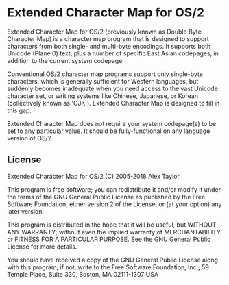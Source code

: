 # Extended Character Map for OS/2

Extended Character Map for OS/2 (previously known as Double Byte Character
Map) is a character map program that is designed to support characters from
both single- and multi-byte encodings.  It supports both Unicode (Plane 0)
text, plus a number of specific East Asian codepages, in addition to the
current system codepage.

Conventional OS/2 character map programs support only single-byte characters,
which is generally sufficient for Western languages, but suddenly becomes
inadequate when you need access to the vast Unicode character set, or writing
systems like Chinese, Japanese, or Korean (collectively known as 'CJK').
Extended Character Map is designed to fill in this gap.

Extended Character Map does not require your system codepage(s) to be set to
any particular value.  It should be fully-functional on any language version
of OS/2.

## License

Extended Character Map for OS/2
(C) 2005-2018 Alex Taylor

This program is free software; you can redistribute it and/or modify
it under the terms of the GNU General Public License as published by
the Free Software Foundation; either version 2 of the License, or
(at your option) any later version.

This program is distributed in the hope that it will be useful,
but WITHOUT ANY WARRANTY; without even the implied warranty of
MERCHANTABILITY or FITNESS FOR A PARTICULAR PURPOSE.  See the
GNU General Public License for more details.

You should have received a copy of the GNU General Public License
along with this program; if not, write to the Free Software
Foundation, Inc., 59 Temple Place, Suite 330, Boston, MA  02111-1307  USA

